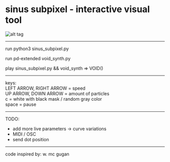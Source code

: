 <h1>sinus subpixel - interactive visual tool</h1>  

![alt tag](http://ticho.multiplace.org/pic/sinus_subpixel/sinus_variations_02.png)

---------------------------------------------

run python3 sinus_subpixel.py

run pd-extended void_synth.py

play sinus_subpixel.py && void_synth => VOID()

---------------------------------------------

keys:  
LEFT ARROW, RIGHT ARROW = speed  
UP ARROW, DOWN ARROW = amount of particles  
c = white with black mask / random gray color  
space = pause  

---------------------------------------------

TODO:
- add more live parameters -> curve variations
- MIDI / OSC
- send dot position

---------------------------------------------

code inspired by: w. mc gugan  
